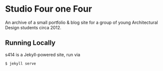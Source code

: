 # Studio Four one Four

An archive of a small portfolio & blog site for a group of young Architectural Design students circa 2012.

## Running Locally

s414 is a Jekyll-powered site, run via

```bash
$ jekyll serve
```
